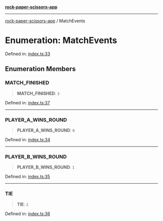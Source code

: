 [**rock-paper-scissors-app**](../README.md)

***

[rock-paper-scissors-app](../README.md) / MatchEvents

# Enumeration: MatchEvents

Defined in: [index.ts:33](https://github.com/zoolu-got-rhythm/rock-paper-scissors/blob/ea7f480936e085b19483e8c551aae41136f1b8c2/src/index.ts#L33)

## Enumeration Members

### MATCH\_FINISHED

> **MATCH\_FINISHED**: `3`

Defined in: [index.ts:37](https://github.com/zoolu-got-rhythm/rock-paper-scissors/blob/ea7f480936e085b19483e8c551aae41136f1b8c2/src/index.ts#L37)

***

### PLAYER\_A\_WINS\_ROUND

> **PLAYER\_A\_WINS\_ROUND**: `0`

Defined in: [index.ts:34](https://github.com/zoolu-got-rhythm/rock-paper-scissors/blob/ea7f480936e085b19483e8c551aae41136f1b8c2/src/index.ts#L34)

***

### PLAYER\_B\_WINS\_ROUND

> **PLAYER\_B\_WINS\_ROUND**: `1`

Defined in: [index.ts:35](https://github.com/zoolu-got-rhythm/rock-paper-scissors/blob/ea7f480936e085b19483e8c551aae41136f1b8c2/src/index.ts#L35)

***

### TIE

> **TIE**: `2`

Defined in: [index.ts:36](https://github.com/zoolu-got-rhythm/rock-paper-scissors/blob/ea7f480936e085b19483e8c551aae41136f1b8c2/src/index.ts#L36)
